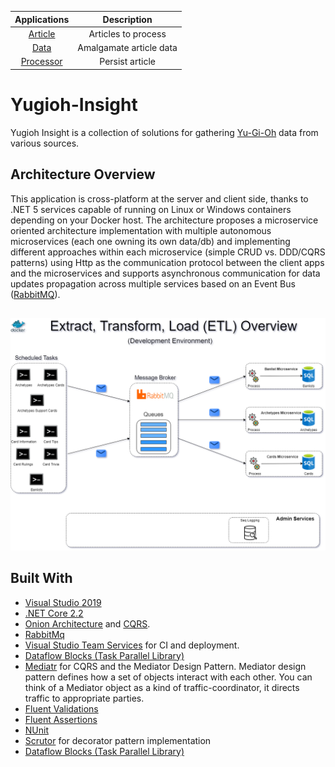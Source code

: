 |**Applications**|**Description**
|:-----:|:-----:|
[Article](https://github.com/fablecode/yugioh-insight/tree/master/src/wikia/article)| Articles to process
[Data](https://github.com/fablecode/yugioh-insight/tree/master/src/wikia/data)| Amalgamate article data
[Processor](https://github.com/fablecode/yugioh-insight/tree/master/src/wikia/processor)| Persist article

# Yugioh-Insight
Yugioh Insight is a collection of solutions for gathering [Yu-Gi-Oh](http://www.yugioh-card.com/uk/) data from various sources.

## Architecture Overview
This application is cross-platform at the server and client side, thanks to .NET 5 services capable of running on Linux or Windows containers depending on your Docker host. 
The architecture proposes a microservice oriented architecture implementation with multiple autonomous microservices (each one owning its own data/db) and implementing different approaches within each microservice (simple CRUD vs. DDD/CQRS patterns) using Http as the communication protocol between the client apps and the microservices and supports asynchronous communication for data updates propagation across multiple services based on an Event Bus ([RabbitMQ](https://www.rabbitmq.com/)). 

## 
![ETL Diagram](images/etl_diagram.png)

## Built With
* [Visual Studio 2019](https://www.visualstudio.com/downloads/)
* [.NET Core 2.2](https://www.microsoft.com/net/download/core)
* [Onion Architecture](http://jeffreypalermo.com/blog/the-onion-architecture-part-1/) and [CQRS](https://martinfowler.com/bliki/CQRS.html).
* [RabbitMq](https://www.rabbitmq.com/)
* [Visual Studio Team Services](https://www.visualstudio.com/team-services/release-management/) for CI and deployment.
* [Dataflow Blocks (Task Parallel Library)](https://docs.microsoft.com/en-us/dotnet/standard/parallel-programming/dataflow-task-parallel-library)
* [Mediatr](https://www.nuget.org/packages/MediatR/) for CQRS and the Mediator Design Pattern. Mediator design pattern defines how a set of objects interact with each other. You can think of a Mediator object as a kind of traffic-coordinator, it directs traffic to appropriate parties.
* [Fluent Validations](https://www.nuget.org/packages/FluentValidation)
* [Fluent Assertions](https://www.nuget.org/packages/FluentAssertions)
* [NUnit](https://github.com/nunit/nunit)
* [Scrutor](https://github.com/khellang/Scrutor) for decorator pattern implementation
* [Dataflow Blocks (Task Parallel Library)](https://docs.microsoft.com/en-us/dotnet/standard/parallel-programming/dataflow-task-parallel-library)
